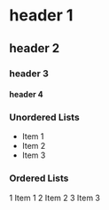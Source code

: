 # header 1
## header 2
### header 3
#### header 4


### Unordered Lists
- Item 1
- Item 2
- Item 3

### Ordered Lists
1 Item 1
2 Item 2
3 Item 3